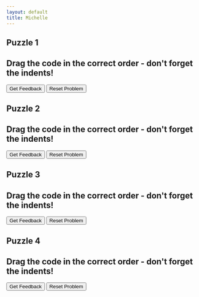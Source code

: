 ```yaml
---
layout: default
title: Michelle
---
```


## Puzzle 1
## Drag the code in the correct order - don't forget the indents!

<div id="puzzlepart2no1-sortableTrash" class="sortable-code"></div> 
<div id="puzzlepart2no1-sortable" class="sortable-code"></div> 
<div style="clear:both;"></div> 
<p> 
    <input id="puzzlepart2no1-feedbackLink" value="Get Feedback" type="button" /> 
    <input id="puzzlepart2no1-newInstanceLink" value="Reset Problem" type="button" /> 
</p> 
<script type="text/javascript"> 
(function(){
  var initial = "for x in range(1,13):\n" +
    "    for y in range(1,13):\n" +
    "        print (x*y)\n" +
    "        print()";
  var parsonsPuzzle = new ParsonsWidget({
    "sortableId": "puzzlepart2no1-sortable",
    "max_wrong_lines": 10,
    "grader": ParsonsWidget._graders.LineBasedGrader,
    "exec_limit": 2500,
    "can_indent": true,
    "x_indent": 50,
    "lang": "en",
    "show_feedback": true,
    "trashId": "puzzlepart2no1-sortableTrash"
  });
  parsonsPuzzle.init(initial);
  parsonsPuzzle.shuffleLines();
  $("#puzzlepart2no1-newInstanceLink").click(function(event){ 
      event.preventDefault(); 
      parsonsPuzzle.shuffleLines(); 
  }); 
  $("#puzzlepart2no1-feedbackLink").click(function(event){ 
      event.preventDefault(); 
      parsonsPuzzle.getFeedback(); 
  }); 
})(); 
</script>

## Puzzle 2
## Drag the code in the correct order - don't forget the indents!

<div id="puzzlepart2no2-sortableTrash" class="sortable-code"></div> 
<div id="puzzlepart2no2-sortable" class="sortable-code"></div> 
<div style="clear:both;"></div> 
<p> 
    <input id="puzzlepart2no2-feedbackLink" value="Get Feedback" type="button" /> 
    <input id="puzzlepart2no2-newInstanceLink" value="Reset Problem" type="button" /> 
</p> 
<script type="text/javascript"> 
(function(){
  var initial = "loan=int(input(&quot;Enter Amount of Loan&gt; &quot;))\n" +
    "days=int(input(&quot;Enter Number of days &quot;))\n" +
    "print(&quot;Day   Amount&quot;)\n" +
    "for x in range(1,days+1):\n" +
    "    loan=loan*1.01\n" +
    "    print(x,&quot;\t&quot;,loan)\n" +
    "    ";
  var parsonsPuzzle = new ParsonsWidget({
    "sortableId": "puzzlepart2no2-sortable",
    "max_wrong_lines": 10,
    "grader": ParsonsWidget._graders.LineBasedGrader,
    "exec_limit": 2500,
    "can_indent": true,
    "x_indent": 50,
    "lang": "en",
    "show_feedback": true,
    "trashId": "puzzlepart2no2-sortableTrash"
  });
  parsonsPuzzle.init(initial);
  parsonsPuzzle.shuffleLines();
  $("#puzzlepart2no2-newInstanceLink").click(function(event){ 
      event.preventDefault(); 
      parsonsPuzzle.shuffleLines(); 
  }); 
  $("#puzzlepart2no2-feedbackLink").click(function(event){ 
      event.preventDefault(); 
      parsonsPuzzle.getFeedback(); 
  }); 
})(); 
</script>

## Puzzle 3
## Drag the code in the correct order - don't forget the indents!

<div id="puzzlepart2no3-sortableTrash" class="sortable-code"></div> 
<div id="puzzlepart2no3-sortable" class="sortable-code"></div> 
<div style="clear:both;"></div> 
<p> 
    <input id="puzzlepart2no3-feedbackLink" value="Get Feedback" type="button" /> 
    <input id="puzzlepart2no3-newInstanceLink" value="Reset Problem" type="button" /> 
</p> 
<script type="text/javascript"> 
(function(){
  var initial = "while True:\n" +
    "    choice=int(input(&quot;Enter a value &quot;))\n" +
    "    for x in range(1,13):\n" +
    "        print(x, &quot;times &quot;,choice,&quot;=&quot;, x*choice)\n" +
    "        print()\n" +
    "    ";
  var parsonsPuzzle = new ParsonsWidget({
    "sortableId": "puzzlepart2no3-sortable",
    "max_wrong_lines": 10,
    "grader": ParsonsWidget._graders.LineBasedGrader,
    "exec_limit": 2500,
    "can_indent": true,
    "x_indent": 50,
    "lang": "en",
    "show_feedback": true,
    "trashId": "puzzlepart2no3-sortableTrash"
  });
  parsonsPuzzle.init(initial);
  parsonsPuzzle.shuffleLines();
  $("#puzzlepart2no3-newInstanceLink").click(function(event){ 
      event.preventDefault(); 
      parsonsPuzzle.shuffleLines(); 
  }); 
  $("#puzzlepart2no3-feedbackLink").click(function(event){ 
      event.preventDefault(); 
      parsonsPuzzle.getFeedback(); 
  }); 
})(); 
</script>

## Puzzle 4
## Drag the code in the correct order - don't forget the indents!

<div id="puzzlepart2no4-sortableTrash" class="sortable-code"></div> 
<div id="puzzlepart2no4-sortable" class="sortable-code"></div> 
<div style="clear:both;"></div> 
<p> 
    <input id="puzzlepart2no4-feedbackLink" value="Get Feedback" type="button" /> 
    <input id="puzzlepart2no4-newInstanceLink" value="Reset Problem" type="button" /> 
</p> 
<script type="text/javascript"> 
(function(){
  var initial = "def multiply():\n" +
    "    num1=int(input(&quot;Enter number 1? &quot;))\n" +
    "    num2=int(input(&quot;Enter number 2? &quot;))\n" +
    "    total=num1*num2\n" +
    "    print(num1,&quot;muliplied by&quot;,num2,&quot;=&quot;,total)\n" +
    "multiply()";
  var parsonsPuzzle = new ParsonsWidget({
    "sortableId": "puzzlepart2no4-sortable",
    "max_wrong_lines": 10,
    "grader": ParsonsWidget._graders.LineBasedGrader,
    "exec_limit": 2500,
    "can_indent": true,
    "x_indent": 50,
    "lang": "en",
    "show_feedback": true,
    "trashId": "puzzlepart2no4-sortableTrash"
  });
  parsonsPuzzle.init(initial);
  parsonsPuzzle.shuffleLines();
  $("#puzzlepart2no4-newInstanceLink").click(function(event){ 
      event.preventDefault(); 
      parsonsPuzzle.shuffleLines(); 
  }); 
  $("#puzzlepart2no4-feedbackLink").click(function(event){ 
      event.preventDefault(); 
      parsonsPuzzle.getFeedback(); 
  }); 
})(); 
</script>
